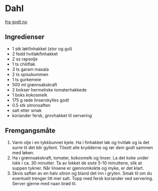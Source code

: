# Dahl
[fra godt.no](https://www.godt.no/#!/oppskrift/7475/top-chef-vinnerens-favoritt-indisk-daal)
## Ingredienser
* 1 stk løkfinhakket (stor og gul)
* 2 fedd hvitløkfinhakket
* 2 ss rapsolje
* 1 ts chiliflak
* 3 ts garam masala
* 2 ts spisskummen
* 1 ts gurkemeie
* 500 ml grønnsakskraft
* 2 bokser hermetiske tomaterhakkede
* 1 boks kokosmelk
* 175 g røde linserskylles godt
* 0.5 stk	sitronsaften
* salt etter smak
* koriander fersk, grovhakket til servering
## Fremgangsmåte
1. Varm olje i en tykkbunnet kjele. Ha i finhakket løk og hvitløk og la det surre til det blir gyllent. Tilsett alle krydderne og rør dem godt sammen med løken.
2. Ha i grønnsakskraft, tomater, kokosmelk og linser. La det koke under lokk i ca. 30 minutter. Ta av lokket de siste 5-10 minuttene, slik at suppen tykner. Når linsene er gjennomkokte og myke, er det klart.
3. Skvis saften av en halv sitron og bland det inn i gryten. Smak til om du eventuelt trenger litt mer salt. Topp med fersk koriander ved servering. Server gjerne med naan brød til.